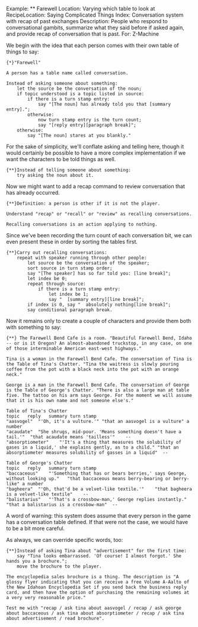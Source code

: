 Example: ** Farewell
Location: Varying which table to look at
RecipeLocation: Saying Complicated Things
Index: Conversation system with recap of past exchanges
Description: People who respond to conversational gambits, summarize what they said before if asked again, and provide recap of conversation that is past.
For: Z-Machine

  
We begin with the idea that each person comes with their own table of things to say:

  

``` inform7
{*}"Farewell"

A person has a table name called conversation.

Instead of asking someone about something:
	let the source be the conversation of the noun;
	if topic understood is a topic listed in source:
		if there is a turn stamp entry:
			say "[The noun] has already told you that [summary entry].";
		otherwise:
			now turn stamp entry is the turn count;
			say "[reply entry][paragraph break]";
	otherwise:
		say "[The noun] stares at you blankly."
```

  
For the sake of simplicity, we'll conflate asking and telling here, though it would certainly be possible to have a more complex implementation if we want the characters to be told things as well.

  

``` inform7
{**}Instead of telling someone about something:
	try asking the noun about it.
```

  
Now we might want to add a recap command to review conversation that has already occurred.

  

``` inform7
{**}Definition: a person is other if it is not the player.

Understand "recap" or "recall" or "review" as recalling conversations.

Recalling conversations is an action applying to nothing.
```

  
Since we've been recording the turn count of each conversation bit, we can even present these in order by sorting the tables first.

  

``` inform7
{**}Carry out recalling conversations:
	repeat with speaker running through other people:
		let source be the conversation of the speaker;
		sort source in turn stamp order;
		say "[The speaker] has so far told you: [line break]";
		let index be 0;
		repeat through source:
			if there is a turn stamp entry:
				let index be 1;
				say "  [summary entry][line break]";
		if index is 0, say "  absolutely nothing[line break]";
		say conditional paragraph break.
```

  
Now it remains only to create a couple of characters and provide them both with something to say:

  

``` inform7
{**} The Farewell Bend Cafe is a room. "Beautiful Farewell Bend, Idaho -- or is it Oregon? An almost-abandoned truckstop, in any case, on one of those interminable American east-west highways."

Tina is a woman in the Farewell Bend Cafe. The conversation of Tina is the Table of Tina's Chatter. "Tina the waitress is slowly pouring coffee from the pot with a black neck into the pot with an orange neck."

George is a man in the Farewell Bend Cafe. The conversation of George is the Table of George's Chatter. "There is also a large man at table five. The tattoo on his arm says George. For the moment we will assume that it is his own name and not someone else's."

Table of Tina's Chatter
topic	reply	summary	turn stamp
"aasvogel"	"'Oh, it's a vulture.'"	"that an aasvogel is a vulture"	a number
"acaudate"	"She shrugs, mid-pour. 'Means something doesn't have a tail.'"	"that acaudate means 'tailless'"	--
"absorptiometer"	"'It's a thing that measures the solubility of gases in a liquid,' she explains gently, as to a child."	"that an absorptiometer measures solubility of gasses in a liquid"	--

Table of George's Chatter
topic	reply	summary	turn stamp
"baccaceous"	"'Something that has or bears berries,' says George, without looking up."	"that baccaceous means berry-bearing or berry-like"	a number
"bagheera"	"'Oh, that'd be a velvet-like textile.'"	"that bagheera is a velvet-like textile"	--
"balistarius"	"'That's a crossbow-man,' George replies instantly."	"that a balistarius is a crossbow-man"	--
```

  
A word of warning: this system does assume that every person in the game has a conversation table defined. If that were not the case, we would have to be a bit more careful.

  
As always, we can override specific words, too:

  

``` inform7
{**}Instead of asking Tina about "advertisement" for the first time:
	say "Tina looks embarrassed. 'Of course! I almost forgot.' She hands you a brochure.";
	move the brochure to the player.

The encyclopedia sales brochure is a thing. The description is "A glossy flyer indicating that you can receive a free Volume A-Aalto of the New Idahoan Encyclopedia Set if you send back the business reply card, and then have the option of purchasing the remaining volumes at a very very reasonable price."

Test me with "recap / ask tina about aasvogel / recap / ask george about baccaceous / ask tina about absorptiometer / recap / ask tina about advertisement / read brochure".
```

